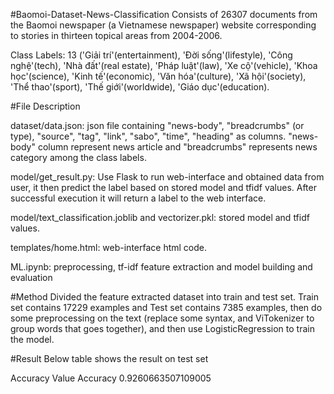 #Baomoi-Dataset-News-Classification
Consists of 26307 documents from the Baomoi newspaper (a Vietnamese newspaper) website corresponding to stories in thirteen topical areas from 2004-2006.

Class Labels: 13 ('Giải trí'(entertainment), 'Đời sống'(lifestyle), 'Công nghệ'(tech), 'Nhà đất'(real estate), 'Pháp luật'(law), 'Xe cộ'(vehicle), 'Khoa học'(science), 'Kinh tế'(economic), 'Văn hóa'(culture), 'Xã hội'(society), 'Thể thao'(sport), 'Thế giới'(worldwide), 'Giáo dục'(education).

#File Description

dataset/data.json: json file containing "news-body", "breadcrumbs" (or type), "source", "tag", "link", "sabo", "time", "heading" as columns. "news-body" column represent news article and "breadcrumbs" represents news category among the class labels.

model/get_result.py: Use Flask to run web-interface and obtained data from user, it then predict the label based on stored model and tfidf values. After successful execution it will return a label to the web interface.

model/text_classification.joblib and vectorizer.pkl: stored model and tfidf values.

templates/home.html: web-interface html code.

ML.ipynb: preprocessing, tf-idf feature extraction and model building and evaluation

#Method
Divided the feature extracted dataset into  train and test set. Train set contains 17229 examples and Test set contains 7385 examples, then do some preprocessing on the text (replace some syntax, and ViTokenizer to group words that goes together), and then use LogisticRegression to train the model.

#Result
Below table shows the result on test set

Accuracy	Value
Accuracy	0.9260663507109005
